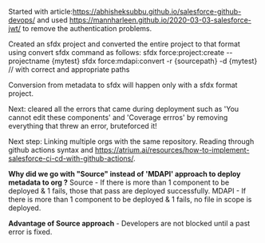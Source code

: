Started with article:https://abhisheksubbu.github.io/salesforce-github-devops/ and used https://mannharleen.github.io/2020-03-03-salesforce-jwt/ 
to remove the authentication problems.

Created an sfdx project and converted the entire project to that format using convert sfdx command as follows: 
sfdx force:project:create --projectname {mytest}
sfdx force:mdapi:convert -r {sourcepath} -d {mytest} // with correct and appropriate paths 

Conversion from metadata to sfdx will happen only with a sfdx format project.

Next: cleared all the errors that came during deployment such as 'You cannot edit these components' and 'Coverage errros' by removing everything that threw an error, bruteforced it! 

Next step: Linking multiple orgs with the same repository. Reading through github actions syntax and https://atrium.ai/resources/how-to-implement-salesforce-ci-cd-with-github-actions/. 


**Why did we go with "Source" instead of 'MDAPI' approach to deploy metadata to org ?**
Source - If there is more than 1 component to be deployed & 1 fails, those that pass are deployed successfully.
MDAPI - If there is more than 1 component to be deployed & 1 fails, no file in scope is deployed.

**Advantage of Source approach** - Developers are not blocked until a past error is fixed.
